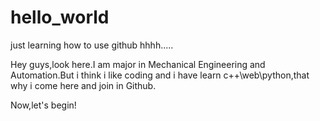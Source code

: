 # hello_world
just learning how to use github hhhh..... 

  Hey guys,look here.I am major in Mechanical Engineering and Automation.But i think i like coding and i have learn c++\web\python,that why i come here and join in Github.

  Now,let's begin!
